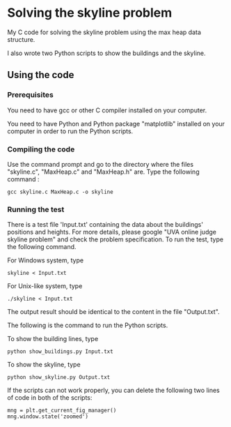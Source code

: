 # Solving the skyline problem

My C code for solving the skyline problem using the max heap data structure. 

I also wrote two Python scripts to show the buildings and the skyline.

## Using the code

### Prerequisites

You need to have gcc or other C compiler installed on your computer.

You need to have Python and Python package "matplotlib" installed on your computer in order to run the Python scripts.

### Compiling the code

Use the command prompt and go to the directory where the files "skyline.c", "MaxHeap.c" and "MaxHeap.h" are.
Type the following command :

```
gcc skyline.c MaxHeap.c -o skyline
```
### Running the test

There is a test file 'Input.txt' containing the data about the buildings' positions and heights.
For more details, please google "UVA online judge skyline problem" and check the problem specification.
To run the test, type the following command.

For Windows system, type
```
skyline < Input.txt
```

For Unix-like system, type
```
./skyline < Input.txt
```

The output result should be identical to the content in the file "Output.txt".

The following is the command to run the Python scripts.

To show the building lines, type

```
python show_buildings.py Input.txt
```

To show the skyline, type

```
python show_skyline.py Output.txt
```

If the scripts can not work properly, you can delete the following two lines of code in both of the scripts:
```
mng = plt.get_current_fig_manager()
mng.window.state('zoomed')
```
